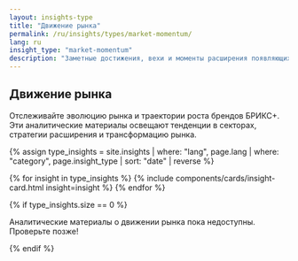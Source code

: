 ```yaml
---
layout: insights-type
title: "Движение рынка"
permalink: /ru/insights/types/market-momentum/
lang: ru
insight_type: "market-momentum"
description: "Заметные достижения, вехи и моменты расширения появляющихся брендов БРИКС+."
---
```


## Движение рынка

Отслеживайте эволюцию рынка и траектории роста брендов БРИКС+. Эти аналитические материалы освещают тенденции в секторах, стратегии расширения и трансформацию рынка.

{% assign type_insights = site.insights | where: "lang", page.lang | where: "category", page.insight_type | sort: "date" | reverse %}

<div class="insights-grid">
  {% for insight in type_insights %}
    {% include components/cards/insight-card.html insight=insight %}
  {% endfor %}
</div>

{% if type_insights.size == 0 %}
  <p class="no-insights">Аналитические материалы о движении рынка пока недоступны. Проверьте позже!</p>
{% endif %}